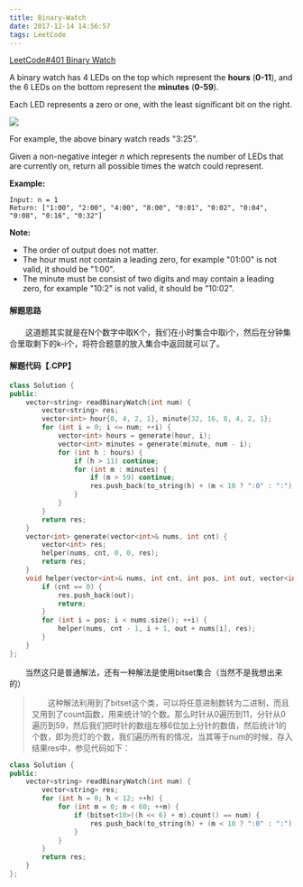 ```yaml
---
title: Binary-Watch
date: 2017-12-14 14:56:57
tags: LeetCode
---
```


[LeetCode#401 Binary Watch](https://leetcode.com/problems/binary-watch/description/)

A binary watch has 4 LEDs on the top which represent the **hours** (**0-11**), and the 6 LEDs on the bottom represent the **minutes** (**0-59**).

Each LED represents a zero or one, with the least significant bit on the right.

![](https://upload.wikimedia.org/wikipedia/commons/8/8b/Binary_clock_samui_moon.jpg)

For example, the above binary watch reads "3:25".

<!--more-->

Given a non-negative integer *n* which represents the number of LEDs that are currently on, return all possible times the watch could represent.

**Example:**

```
Input: n = 1
Return: ["1:00", "2:00", "4:00", "8:00", "0:01", "0:02", "0:04", "0:08", "0:16", "0:32"]
```

**Note:**

- The order of output does not matter.
- The hour must not contain a leading zero, for example "01:00" is not valid, it should be "1:00".
- The minute must be consist of two digits and may contain a leading zero, for example "10:2" is not valid, it should be "10:02".

#### 解题思路

&emsp;&emsp;这道题其实就是在N个数字中取K个，我们在小时集合中取i个，然后在分钟集合里取剩下的k-i个，将符合题意的放入集合中返回就可以了。

#### 解题代码【.CPP】

```c++
class Solution {
public:
    vector<string> readBinaryWatch(int num) {
        vector<string> res;
        vector<int> hour{8, 4, 2, 1}, minute{32, 16, 8, 4, 2, 1};
        for (int i = 0; i <= num; ++i) {
            vector<int> hours = generate(hour, i);
            vector<int> minutes = generate(minute, num - i);
            for (int h : hours) {
                if (h > 11) continue;
                for (int m : minutes) {
                    if (m > 59) continue;
                    res.push_back(to_string(h) + (m < 10 ? ":0" : ":") + to_string(m));
                }
            }
        }
        return res;
    }
    vector<int> generate(vector<int>& nums, int cnt) {
        vector<int> res;
        helper(nums, cnt, 0, 0, res);
        return res;
    }
    void helper(vector<int>& nums, int cnt, int pos, int out, vector<int>& res) {
        if (cnt == 0) {
            res.push_back(out);
            return;
        }
        for (int i = pos; i < nums.size(); ++i) {
            helper(nums, cnt - 1, i + 1, out + nums[i], res);
        }
    }
};
```

&emsp;&emsp;当然这只是普通解法，还有一种解法是使用bitset集合（当然不是我想出来的）

> &emsp;&emsp;这种解法利用到了bitset这个类，可以将任意进制数转为二进制，而且又用到了count函数，用来统计1的个数。那么时针从0遍历到11，分针从0遍历到59，然后我们把时针的数组左移6位加上分针的数值，然后统计1的个数，即为亮灯的个数，我们遍历所有的情况，当其等于num的时候，存入结果res中，参见代码如下： 

```c++
class Solution {
public:
    vector<string> readBinaryWatch(int num) {
        vector<string> res;
        for (int h = 0; h < 12; ++h) {
            for (int m = 0; m < 60; ++m) {
                if (bitset<10>((h << 6) + m).count() == num) {
                    res.push_back(to_string(h) + (m < 10 ? ":0" : ":") + to_string(m));
                }
            }
        }
        return res;
    }
};
```

